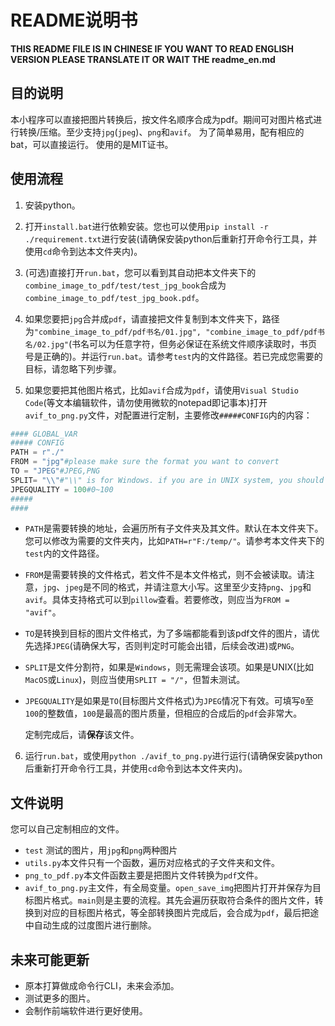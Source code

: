 # README说明书

**THIS README FILE IS IN CHINESE IF YOU WANT TO READ ENGLISH VERSION PLEASE TRANSLATE IT OR WAIT THE readme_en.md**

## 目的说明

本小程序可以直接把图片转换后，按文件名顺序合成为pdf。期间可对图片格式进行转换/压缩。至少支持`jpg`(`jpeg`)、`png`和`avif`。
为了简单易用，配有相应的bat，可以直接运行。
使用的是MIT证书。

## 使用流程

1. 安装python。

2. 打开`install.bat`进行依赖安装。您也可以使用`pip install -r ./requirement.txt`进行安装(请确保安装python后重新打开命令行工具，并使用`cd`命令到达本文件夹内)。

3. (可选)直接打开`run.bat`，您可以看到其自动把本文件夹下的`combine_image_to_pdf/test/test_jpg_book`合成为`combine_image_to_pdf/test_jpg_book.pdf`。

4. 如果您要把`jpg`合并成`pdf`，请直接把文件复制到本文件夹下，路径为`"combine_image_to_pdf/pdf书名/01.jpg", "combine_image_to_pdf/pdf书名/02.jpg"`(书名可以为任意字符，但务必保证在系统文件顺序读取时，书页号是正确的)。并运行`run.bat`。请参考`test`内的文件路径。若已完成您需要的目标，请忽略下列步骤。

5. 如果您要把其他图片格式，比如`avif`合成为`pdf`，请使用`Visual Studio Code`(等文本编辑软件，请勿使用微软的notepad即记事本)打开`avif_to_png.py`文件，对配置进行定制，主要修改`#####CONFIG`内的内容：

```python
#### GLOBAL_VAR
##### CONFIG
PATH = r"./"
FROM = "jpg"#please make sure the format you want to convert
TO = "JPEG"#JPEG,PNG
SPLIT= "\\"#"\\" is for Windows. if you are in UNIX system, you should use "/"
JPEGQUALITY = 100#0~100
#####
####
```

- `PATH`是需要转换的地址，会遍历所有子文件夹及其文件。默认在本文件夹下。您可以修改为需要的文件夹内，比如`PATH=r"F:/temp/"`。请参考本文件夹下的`test`内的文件路径。
- `FROM`是需要转换的文件格式，若文件不是本文件格式，则不会被读取。请注意，`jpg`、`jpeg`是不同的格式，并请注意大小写。这里至少支持`png`、`jpg`和`avif`。具体支持格式可以到`pillow`查看。若要修改，则应当为`FROM = "avif"`。
- `TO`是转换到目标的图片文件格式，为了多端都能看到该pdf文件的图片，请优先选择`JPEG`(请确保大写，否则判定时可能会出错，后续会改进)或`PNG`。
- `SPLIT`是文件分割符，如果是`Windows`，则无需理会该项。如果是UNIX(比如`MacOS`或`Linux`)，则应当使用`SPLIT = "/"`，但暂未测试。
- `JPEGQUALITY`是如果是`TO`(目标图片文件格式)为`JPEG`情况下有效。可填写`0`至`100`的整数值，`100`是最高的图片质量，但相应的合成后的`pdf`会非常大。

    定制完成后，请**保存**该文件。

6. 运行`run.bat`，或使用`python ./avif_to_png.py`进行运行(请确保安装python后重新打开命令行工具，并使用`cd`命令到达本文件夹内)。

## 文件说明

您可以自己定制相应的文件。

- `test` 测试的图片，用`jpg`和`png`两种图片
- `utils.py`本文件只有一个函数，遍历对应格式的子文件夹和文件。
- `png_to_pdf.py`本文件函数主要是把图片文件转换为`pdf`文件。
- `avif_to_png.py`主文件，有全局变量。`open_save_img`把图片打开并保存为目标图片格式。`main`则是主要的流程。其先会遍历获取符合条件的图片文件，转换到对应的目标图片格式，等全部转换图片完成后，会合成为`pdf`，最后把途中自动生成的过度图片进行删除。

## 未来可能更新

- 原本打算做成命令行CLI，未来会添加。
- 测试更多的图片。
- 会制作前端软件进行更好使用。